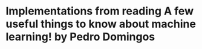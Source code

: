 # Implementations from reading A few useful things to know about machine learning! by Pedro Domingos
